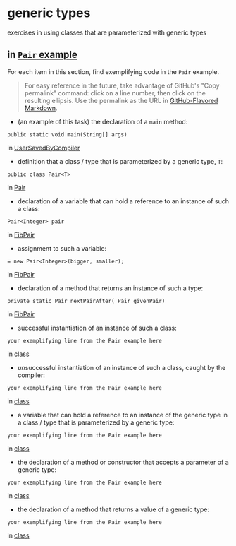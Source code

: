# generic types

exercises in using classes that are parameterized with
generic types

## in [`Pair` example](https://github.com/stuyvesant-cs/solutionsHolmes/tree/master/2019-04-05_PairOfGenerics)

For each item in this section, find exemplifying code in the `Pair` example.
>For easy reference in the future, take advantage of
GitHub's "Copy permalink" command: click on a line number,
then click on the resulting ellipsis. Use the permalink as the URL
in [GitHub-Flavored Markdown](https://help.github.com/en/articles/basic-writing-and-formatting-syntax#links).


- (an example of this task) the declaration of a `main` method:
```
public static void main(String[] args)
```
in [UserSavedByCompiler](https://github.com/stuyvesant-cs/solutionsHolmes/blob/21b641c9dda3c43d3e71de138c24c29f11687d88/2019-04-05_PairOfGenerics/UserSavedByCompiler.java#L11)


- definition that a class / type that is parameterized by a generic type, `T`:
```
public class Pair<T>
```
in [Pair](https://github.com/JosephYusufov/5D_genericTypes/blob/master/FibPair/Pair.java)


- declaration of a variable that can hold a reference to an instance
of such a class:
```
Pair<Integer> pair
```
in [FibPair](https://github.com/JosephYusufov/5D_genericTypes/blob/master/FibPair/FibPair.java)


- assignment to such a variable:
```
= new Pair<Integer>(bigger, smaller);
```
in [FibPair](https://github.com/JosephYusufov/5D_genericTypes/blob/master/FibPair/FibPair.java)


- declaration of a method that returns an instance of such a type:
```
private static Pair nextPairAfter( Pair givenPair)
```
in [FibPair](https://github.com/JosephYusufov/5D_genericTypes/blob/master/FibPair/FibPair.java)


- successful instantiation of an instance of such a class:
```
your exemplifying line from the Pair example here
```
in [class](URL)


- *un*successful instantiation of an instance of such a class,
caught by the compiler:
```
your exemplifying line from the Pair example here
```
in [class](URL)


- a variable that can hold a reference to an instance of the generic type
in a class / type that is parameterized by a generic type:
```
your exemplifying line from the Pair example here
```
in [class](URL)


- the declaration of a method or constructor that accepts a parameter of a generic type:
```
your exemplifying line from the Pair example here
```
in [class](URL)


- the declaration of a method that returns a value of a generic type:
```
your exemplifying line from the Pair example here
```
in [class](URL)
